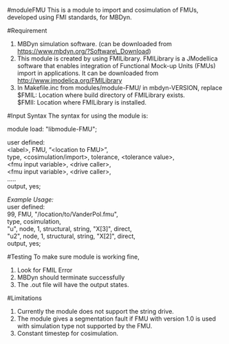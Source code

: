 #moduleFMU
This is a module to import and cosimulation of FMUs, developed using FMI standards, for MBDyn.

#Requirement
1. MBDyn simulation software. (can be downloaded from https://www.mbdyn.org/?Software\_Download)
2. This module is created by using FMILibrary. FMILibrary is a JModellica software  that enables integration of Functional Mock-up Units (FMUs) import in applications. It can be downloaded from http://www.jmodelica.org/FMILibrary
3. In Makefile.inc from modules/module-FMU/ in mbdyn-VERSION, replace   
	$FMIL: Location where build directory of FMILibrary exists.  
	$FMII: Location where FMILibrary is installed.  

#Input Syntax 
The syntax for using the module is:

module load: "libmodule-FMU";

user defined:  <br />
\<label\>, FMU, “\<location to FMU\>”, <br />
type, \<cosimulation/import\>, tolerance, \<tolerance value\>, <br />
\<fmu input variable\>, \<drive caller\>, <br />
\<fmu input variable\>, \<drive caller\>, <br />
..... <br />
output, yes; <br />

*Example Usage:* <br />
user defined:  <br />
99, FMU, "/location/to/VanderPol.fmu", <br />
type, cosimulation, <br />
"u", node, 1, structural, string, "X[3]", direct, <br />
"u2", node, 1, structural, string, "X[2]", direct, <br />
output, yes; <br />

#Testing
To make sure module is working fine,
1. Look for FMIL Error
2. MBDyn should terminate successfully
3. The .out file will have the output states.

#Limitations
1. Currently the module does not support the string drive.
2. The module gives a segmentation fault if FMU with version 1.0 is used with simulation type not supported by the FMU.
3. Constant timestep for cosimulation. 


